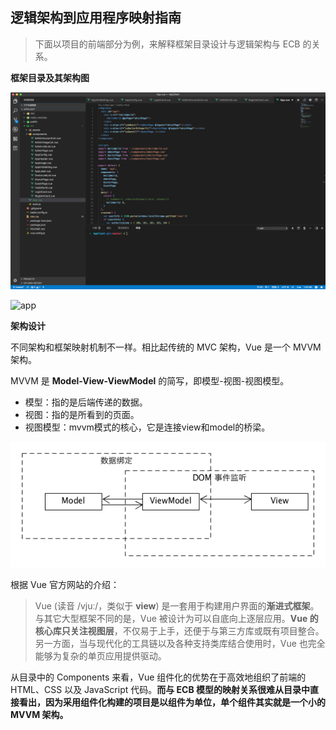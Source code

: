 ## 逻辑架构到应用程序映射指南

> 下面以项目的前端部分为例，来解释框架目录设计与逻辑架构与 ECB 的关系。



**框架目录及其架构图**

![app](../images/AppClientCatalogue.png)

![app](../images/AppClientStructure.png)



**架构设计**

不同架构和框架映射机制不一样。相比起传统的 MVC 架构，Vue 是一个 MVVM 架构。

MVVM 是 **Model-View-ViewModel** 的简写，即模型-视图-视图模型。

- 模型：指的是后端传递的数据。
- 视图：指的是所看到的页面。
- 视图模型：mvvm模式的核心，它是连接view和model的桥梁。

![app](../images/AppClientMVVM.png)

根据 Vue 官方网站的介绍：

> Vue (读音 /vjuː/，类似于 **view**) 是一套用于构建用户界面的**渐进式框架**。与其它大型框架不同的是，Vue 被设计为可以自底向上逐层应用。**Vue 的核心库只关注视图层**，不仅易于上手，还便于与第三方库或既有项目整合。另一方面，当与现代化的工具链以及各种支持类库结合使用时，Vue 也完全能够为复杂的单页应用提供驱动。

从目录中的 Components 来看，Vue 组件化的优势在于高效地组织了前端的 HTML、CSS 以及 JavaScript 代码。**而与 ECB 模型的映射关系很难从目录中直接看出，因为采用组件化构建的项目是以组件为单位，单个组件其实就是一个小的 MVVM 架构。**

